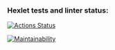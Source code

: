### Hexlet tests and linter status:
[![Actions Status](https://github.com/NikitaVoitko/python-project-49/actions/workflows/hexlet-check.yml/badge.svg)](https://github.com/NikitaVoitko/python-project-49/actions)

[![Maintainability](https://api.codeclimate.com/v1/badges/02499bee5594c4ed9bfb/maintainability)](https://codeclimate.com/github/NikitaVoitko/python-project-49/maintainability)